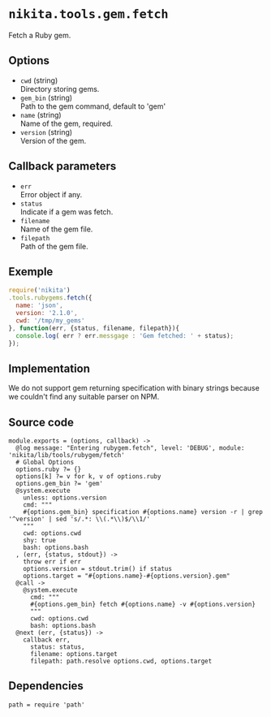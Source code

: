 
# `nikita.tools.gem.fetch`

Fetch a Ruby gem.

## Options

* `cwd` (string)   
  Directory storing gems.
* `gem_bin` (string)   
  Path to the gem command, default to 'gem'
* `name` (string)   
  Name of the gem, required.   
* `version` (string)   
  Version of the gem.

## Callback parameters

* `err`   
  Error object if any.   
* `status`   
  Indicate if a gem was fetch.   
* `filename`   
  Name of the gem file.   
* `filepath`   
  Path of the gem file.   

## Exemple

```js
require('nikita')
.tools.rubygems.fetch({
  name: 'json',
  version: '2.1.0',
  cwd: '/tmp/my_gems'
}, function(err, {status, filename, filepath}){
  console.log( err ? err.messgage : 'Gem fetched: ' + status);
});
```

## Implementation

We do not support gem returning specification with binary strings because we
couldn't find any suitable parser on NPM.

## Source code

    module.exports = (options, callback) ->
      @log message: "Entering rubygem.fetch", level: 'DEBUG', module: 'nikita/lib/tools/rubygem/fetch'
      # Global Options
      options.ruby ?= {}
      options[k] ?= v for k, v of options.ruby
      options.gem_bin ?= 'gem'
      @system.execute
        unless: options.version
        cmd: """
        #{options.gem_bin} specification #{options.name} version -r | grep '^version' | sed 's/.*: \\(.*\\)$/\\1/'
        """
        cwd: options.cwd
        shy: true
        bash: options.bash
      , (err, {status, stdout}) ->
        throw err if err
        options.version = stdout.trim() if status
        options.target = "#{options.name}-#{options.version}.gem"
      @call ->
        @system.execute
          cmd: """
          #{options.gem_bin} fetch #{options.name} -v #{options.version}
          """
          cwd: options.cwd
          bash: options.bash
      @next (err, {status}) ->
        callback err, 
          status: status,
          filename: options.target
          filepath: path.resolve options.cwd, options.target

## Dependencies

    path = require 'path'
